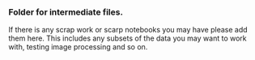 ### Folder for intermediate files. 

If there is any scrap work or scarp notebooks you may have please add them here. This includes any subsets of the data you may want to work with, testing image processing and so on. 
